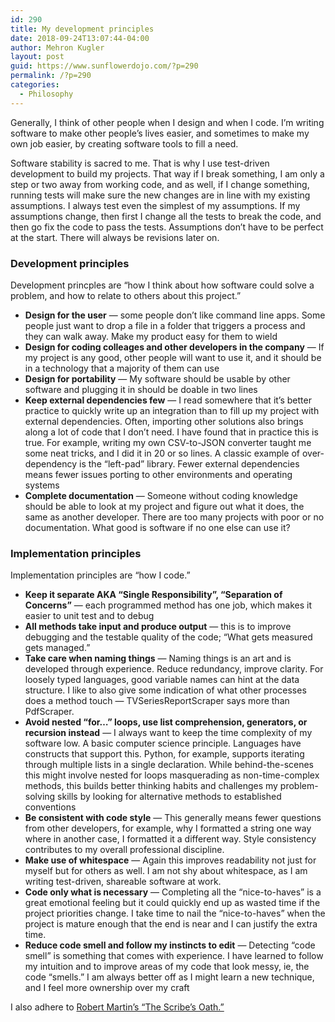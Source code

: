 ```yaml
---
id: 290
title: My development principles
date: 2018-09-24T13:07:44-04:00
author: Mehron Kugler
layout: post
guid: https://www.sunflowerdojo.com/?p=290
permalink: /?p=290
categories:
  - Philosophy
---
```

Generally, I think of other people when I design and when I code. I&#8217;m writing software to make other people&#8217;s lives easier, and sometimes to make my own job easier, by creating software tools to fill a need.

Software stability is sacred to me. That is why I use test-driven development to build my projects. That way if I break something, I am only a step or two away from working code, and as well, if I change something, running tests will make sure the new changes are in line with my existing assumptions. I always test even the simplest of my assumptions. If my assumptions change, then first I change all the tests to break the code, and then go fix the code to pass the tests. Assumptions don&#8217;t have to be perfect at the start. There will always be revisions later on.

### Development principles

Development princples are &#8220;how I think about how software could solve a problem, and how to relate to others about this project.&#8221;

  * **Design for the user** &#8212; some people don&#8217;t like command line apps. Some people just want to drop a file in a folder that triggers a process and they can walk away. Make my product easy for them to wield
  * **Design for coding colleages and other developers in the company** &#8212; If my project is any good, other people will want to use it, and it should be in a technology that a majority of them can use
  * **Design for portability** &#8212; My software should be usable by other software and plugging it in should be doable in two lines
  * **Keep external dependencies few** &#8212; I read somewhere that it&#8217;s better practice to quickly write up an integration than to fill up my project with external dependencies. Often, importing other solutions also brings along a lot of code that I don&#8217;t need. I have found that in practice this is true. For example, writing my own CSV-to-JSON converter taught me some neat tricks, and I did it in 20 or so lines. A classic example of over-dependency is the &#8220;left-pad&#8221; library. Fewer external dependencies means fewer issues porting to other environments and operating systems
  * **Complete documentation** &#8212; Someone without coding knowledge should be able to look at my project and figure out what it does, the same as another developer. There are too many projects with poor or no documentation. What good is software if no one else can use it?

### Implementation principles

Implementation principles are &#8220;how I code.&#8221;

  * **Keep it separate AKA &#8220;Single Responsibility&#8221;, &#8220;Separation of Concerns&#8221;** &#8212; each programmed method has one job, which makes it easier to unit test and to debug
  * **All methods take input and produce output** &#8212; this is to improve debugging and the testable quality of the code; &#8220;What gets measured gets managed.&#8221;
  * **Take care when naming things** &#8212; Naming things is an art and is developed through experience. Reduce redundancy, improve clarity. For loosely typed languages, good variable names can hint at the data structure. I like to also give some indication of what other processes does a method touch &#8212; TVSeriesReportScraper says more than PdfScraper.
  * **Avoid nested &#8220;for&#8230;&#8221; loops, use list comprehension, generators, or recursion instead** &#8212; I always want to keep the time complexity of my software low. A basic computer science principle. Languages have constructs that support this. Python, for example, supports iterating through multiple lists in a single declaration. While behind-the-scenes this might involve nested for loops masquerading as non-time-complex methods, this builds better thinking habits and challenges my problem-solving skills by looking for alternative methods to established conventions
  * **Be consistent with code style** &#8212; This generally means fewer questions from other developers, for example, why I formatted a string one way where in another case, I formatted it a different way. Style consistency contributes to my overall professional discipline.
  * **Make use of whitespace** &#8212; Again this improves readability not just for myself but for others as well. I am not shy about whitespace, as I am writing test-driven, shareable software at work.
  * **Code only what is necessary** &#8212; Completing all the &#8220;nice-to-haves&#8221; is a great emotional feeling but it could quickly end up as wasted time if the project priorities change. I take time to nail the &#8220;nice-to-haves&#8221; when the project is mature enough that the end is near and I can justify the extra time.
  * **Reduce code smell and follow my instincts to edit** &#8212; Detecting &#8220;code smell&#8221; is something that comes with experience. I have learned to follow my intuition and to improve areas of my code that look messy, ie, the code &#8220;smells.&#8221; I am always better off as I might learn a new technique, and I feel more ownership over my craft

I also adhere to <a href="https://blog.cleancoder.com/uncle-bob/2015/11/18/TheProgrammersOath.html" target="_blank" rel="noopener">Robert Martin&#8217;s &#8220;The Scribe&#8217;s Oath.&#8221;</a>

&nbsp;